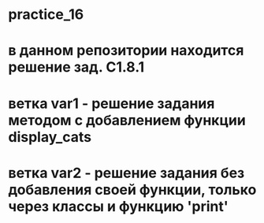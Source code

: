 # practice_16
# в данном репозитории находится решение зад. C1.8.1
# ветка var1 - решение задания методом с добавлением функции display_cats
# ветка var2 - решение задания без добавления своей функции, только через классы и функцию 'print'
